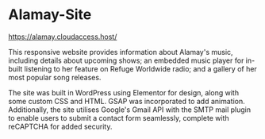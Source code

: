 # Alamay-Site
https://alamay.cloudaccess.host/

This responsive website provides information about Alamay's music, including details about upcoming shows; an embedded music player for in-built listening to her feature on Refuge Worldwide radio; and a gallery of her most popular song releases.

The site was built in WordPress using Elementor for design, along with some custom CSS and HTML. GSAP was incorporated to add animation. Additionally, the site utilises Google's Gmail API with the SMTP mail plugin to enable users to submit a contact form seamlessly, complete with reCAPTCHA for added security.
